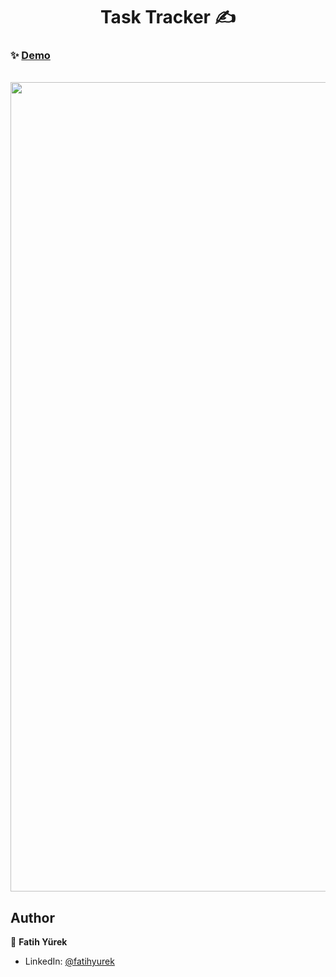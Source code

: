 <h1 align="center">Task Tracker ✍</h1>

### ✨ [Demo](https://trackyourtask-app.netlify.app/)

  </br>
<a href='https://todos-web-app.vercel.app/' target='_blank'>
  <img src='https://user-images.githubusercontent.com/81515422/140450452-34a1b2a6-0451-4f7b-bfe5-a50c3183487a.gif' width="1295" />
</a>


## Author

👤 **Fatih Yürek**

- LinkedIn: [@fatihyurek](https://www.linkedin.com/in/fatihyurek/)
